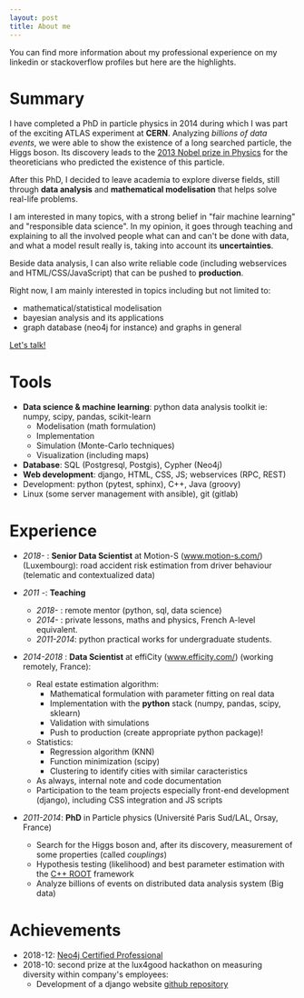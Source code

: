 ```yaml
---
layout: post
title: About me
---
```



You can find more information about my professional experience on my linkedin or stackoverflow profiles but here are the highlights.


# Summary

I have completed a PhD in particle physics in 2014 during which I was part of the exciting ATLAS experiment at **CERN**. Analyzing *billions of data events*, we were able to show the existence of a long searched particle, the Higgs boson. Its discovery leads to the [2013 Nobel prize in Physics](https://www.nobelprize.org/prizes/physics/2013/summary/) for the theoreticians who predicted the existence of this particle.

After this PhD, I decided to leave academia to explore diverse fields, still through **data analysis** and **mathematical modelisation** that helps solve real-life problems.

I am interested in many topics, with a strong belief in "fair machine learning" and "responsible data science". In my opinion, it goes through teaching and explaining to all the involved people what can and can't be done with data, and what a model result really is, taking into account its **uncertainties**. 

Beside data analysis, I can also write reliable code (including webservices and HTML/CSS/JavaScript) that can be pushed to **production**.

<div class="info">
<p>Right now, I am mainly interested in topics including but not limited to:
    <ul>
		<li>mathematical/statistical modelisation</li>
		<li>bayesian analysis and its applications</li>
        <li>graph database (neo4j for instance) and graphs in general</li>
	</ul> 
</p>
</div>

<div class="warning">
<a href="/contact">Let's talk!</a>
</div>

<!-- <div class="warning"> -->
<!-- I am available for short freelance missions via <a href="https://www.malt.fr/profile/estellescifo">MALT</a>. -->
<!-- </div> -->


# Tools

- **Data science & machine learning**: python data analysis toolkit ie: numpy, scipy, pandas, scikit-learn
    - Modelisation (math formulation)
    - Implementation
    - Simulation (Monte-Carlo techniques)
    - Visualization (including maps)
- **Database**: SQL (Postgresql, Postgis), Cypher (Neo4j)
- **Web development**: django, HTML, CSS, JS; webservices (RPC, REST)
- Development: python (pytest, sphinx), C++, Java (groovy)
- Linux (some server management with ansible), git (gitlab)



# Experience

- _2018-_ : **Senior Data Scientist** at Motion-S (www.motion-s.com/) (Luxembourg): road accident risk estimation from driver behaviour (telematic and contextualized data)


- _2011 -_: **Teaching**
    - _2018-_ : remote mentor (python, sql, data science)
    - _2014-_ : private lessons, maths and physics, French A-level equivalent.
    - _2011-2014_: python practical works for undergraduate students.


- _2014-2018_ : **Data Scientist** at effiCity (www.efficity.com/) (working remotely, France):
    - Real estate estimation algorithm:
	    - Mathematical formulation with parameter fitting on real data
	    - Implementation with the  **python** stack (numpy, pandas, scipy, sklearn)
	    - Validation with simulations
	    - Push to production (create appropriate python package)!
    - Statistics:
	    - Regression algorithm (KNN)
	    - Function minimization (scipy)
	    - Clustering to identify cities with similar caracteristics
    - As always, internal note and code documentation
    - Participation to the team projects especially front-end development (django), including CSS integration and JS scripts


- _2011-2014_: **PhD** in Particle physics (Université Paris Sud/LAL, Orsay, France)
    - Search for the Higgs boson and, after its discovery, measurement of some properties (called _couplings_)
	- Hypothesis testing (likelihood) and best parameter estimation with the [C++ ROOT](//root.cern.ch) framework
	- Analyze billions of events on distributed data analysis system (Big data)


# Achievements

- 2018-12: [Neo4j Certified Professional](https://graphacademy.neo4j.com/certificates/43898ee59d183928339d23f5e21d52276054b3b133d48a03e71bebab024ad242.pdf)
- 2018-10: second prize at the lux4good hackathon on measuring diversity within company's employees:
    - Development of a django website [github repository](https://github.com/stellasia/l4gims)
